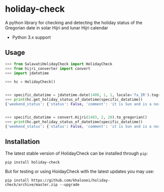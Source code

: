 # holiday-check
A python library for checking and detecting the holiday status of the Gregorian date in solar Hijri and lunar Hijri calendar

+ Python 3.x support




## Usage

```python
>>> from SalavatiHolidayCheck import HolidayCheck
>>> from hijri_converter import convert
>>> import jdatetime

>>> hc = HolidayCheck()


>>> specific_datatime = jdatetime.date(1400, 1, 1, locale='fa_IR').togregorian()
>>> print(hc.get_holiday_status_of_datetime(specific_datatime))
{'weekend_status': {'status': False, 'comment': 'it is Sun and is a normal day in iran'}, 'official_iran_holiday_status': {'status': True, 'comment': "it is norooz and is in the iran's official holiday list"}, 'official_islam_holiday_status': {'status': False, 'comment': "it is eid ghadir and is in the islam's official holiday list"}}


>>> specific_datatime = convert.Hijri(1403, 2, 20).to_gregorian()
>>> print(hc.get_holiday_status_of_datetime(specific_datatime))
{'weekend_status': {'status': False, 'comment': 'it is Sun and is a normal day in iran'}, 'official_iran_holiday_status': {'status': False, 'comment': "it is melli shodan naft and is in the iran's official holiday list"}, 'official_islam_holiday_status': {'status': True, 'comment': "it is birth of imam zaman  and is in the islam's official holiday list"}}
```



## Installation

The latest stable version of HolidayCheck can be installed through `pip`:

	pip install holiday-check

But for testing or using HoidayCheck with the latest updates you may use:

	pip install https://github.com/khalooei/holiday-check/archive/master.zip --upgrade



